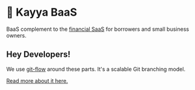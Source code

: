 # 🏦 Kayya BaaS
BaaS complement to the [financial SaaS](https://github.com/evrfinance-vayya/vayya-saas) for borrowers and small business owners.

## Hey Developers!
We use [git-flow](https://github.com/nvie/gitflow) around these parts. It's a scalable Git branching model.

[Read more about it here.](https://jeffkreeftmeijer.com/git-flow/)
